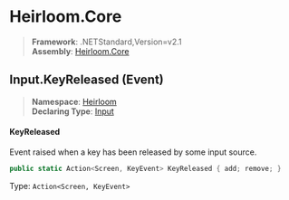 # Heirloom.Core

> **Framework**: .NETStandard,Version=v2.1  
> **Assembly**: [Heirloom.Core][0]

## Input.KeyReleased (Event)

> **Namespace**: [Heirloom][0]  
> **Declaring Type**: [Input][1]

#### KeyReleased

Event raised when a key has been released by some input source.

```cs
public static Action<Screen, KeyEvent> KeyReleased { add; remove; }
```

Type: `Action<Screen, KeyEvent>`

[0]: ../../../Heirloom.Core.md
[1]: ../Input.md
